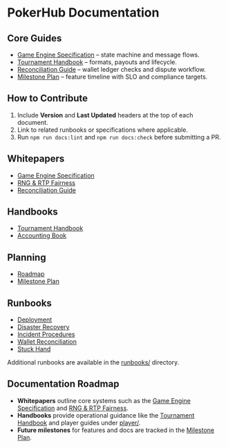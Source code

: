 # PokerHub Documentation

## Core Guides
- [Game Engine Specification](./game-engine-spec.md) – state machine and message flows.
- [Tournament Handbook](./player/tournament-handbook.md) – formats, payouts and lifecycle.
- [Reconciliation Guide](./reconciliation-guide.md) – wallet ledger checks and dispute workflow.
- [Milestone Plan](./milestone-plan.md) – feature timeline with SLO and compliance targets.

## How to Contribute
1. Include **Version** and **Last Updated** headers at the top of each document.
2. Link to related runbooks or specifications where applicable.
3. Run `npm run docs:lint` and `npm run docs:check` before submitting a PR.

## Whitepapers
- [Game Engine Specification](./game-engine-spec.md)
- [RNG & RTP Fairness](./rng-fairness.md)
- [Reconciliation Guide](./reconciliation-guide.md)

## Handbooks
- [Tournament Handbook](./player/tournament-handbook.md)
- [Accounting Book](./accounting-book.md)

## Planning
- [Roadmap](./roadmap.md)
- [Milestone Plan](./milestone-plan.md)

## Runbooks
- [Deployment](./runbooks/deployment.md)
- [Disaster Recovery](./runbooks/disaster-recovery.md)
- [Incident Procedures](./runbooks/incident-procedures.md)
- [Wallet Reconciliation](./runbooks/wallet-reconciliation.md)
- [Stuck Hand](./runbooks/stuck-hand.md)

Additional runbooks are available in the [runbooks/](./runbooks/) directory.

## Documentation Roadmap

- **Whitepapers** outline core systems such as the [Game Engine Specification](./game-engine-spec.md) and [RNG & RTP Fairness](./rng-fairness.md).
- **Handbooks** provide operational guidance like the [Tournament Handbook](./player/tournament-handbook.md) and player guides under [player/](./player/).
- **Future milestones** for features and docs are tracked in the [Milestone Plan](./milestone-plan.md).
